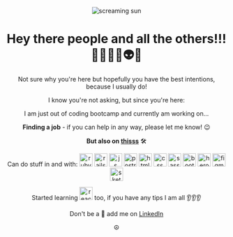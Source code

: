   
<p align="center"> <img src='https://user-images.githubusercontent.com/29962880/158429322-371f3989-892f-4636-8365-78ac5bd4082a.gif' alt='screaming sun'> </p>

<h1 align="center">  Hey there people and all the others!!! 🐶🐱🐹🐻👽🤖 </h1>

<div align="center">
  Not sure why you're here but hopefully you have the best intentions, because I usually do!


  <p> I know you're not asking, but since you're here: </p>

  I am just out of coding bootcamp and currently am working on...

  **Finding a job** - if you can help in any way, please let me know! 😉

  **But also on [thisss](https://github.com/alexibee/wheelp "Wheelp")** 🛠 

  Can do stuff in and with:
  <img src='https://user-images.githubusercontent.com/29962880/158440611-94e6dffd-d964-4331-a899-433ea4e8457a.svg' alt='ruby' width="30" height="30">
  <img src='https://user-images.githubusercontent.com/29962880/158440596-414aa9ac-b05c-4be8-9226-2d172a030ae7.svg' alt='rails' width="30" height="30">
  <img src='https://user-images.githubusercontent.com/29962880/158440609-4286eea2-fd65-4c15-ab73-5175e58d695e.svg' alt='js' width="30" height="30">
  <img src='https://user-images.githubusercontent.com/29962880/158440598-569c12c4-4707-4753-ac1f-c7a6219f11dc.svg' alt='postresql' width="30" height="30">
  <img src='https://user-images.githubusercontent.com/29962880/158440599-a0f9f61f-0810-4300-9f09-c2d3e9383ffa.svg' alt='html' width="30" height="30">
  <img src='https://user-images.githubusercontent.com/29962880/158440600-e3ad5e2f-2c47-45a8-bf2c-edb83d16b318.svg' alt='css' width="30" height="30">
  <img src='https://user-images.githubusercontent.com/29962880/158440603-29981004-5f66-4d53-8128-243fa0216a2e.svg' alt='sass' width="30" height="30">
  <img src='https://user-images.githubusercontent.com/29962880/158440604-ab79e3b0-15f5-4bc9-bc0b-b5e1d1d402c4.svg' alt='bootstrap' width="30" height="30">
  <img src='https://user-images.githubusercontent.com/29962880/158440597-affbb50d-320b-4c9f-8641-6d70c7c2df08.svg' alt='heroku' width="30" height="30">
  <img src='https://user-images.githubusercontent.com/29962880/158440593-0fc0deb6-5073-4ea9-910e-118c961cd8af.svg' alt='figma' width="30" height="30"> <img src='https://user-images.githubusercontent.com/29962880/158440594-2d9725c7-1b31-4d70-a8a9-6b89c371919b.svg' alt='sketch' width="30" height="30">

  Started learning <img src='https://user-images.githubusercontent.com/29962880/158440607-3337dc91-c8df-4227-a167-611e185ccba6.svg' alt='react' width="30" height="30"> too, if you have any tips I am all 👂👂👂

  Don't be a 👻 add me on [LinkedIn](https://www.linkedin.com/in/aleksejs-brehovs-21177787 "LinkedIn profile") 

  ☮️
 </div>
